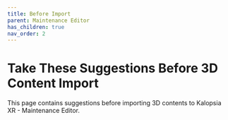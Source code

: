 ```yaml
---
title: Before Import
parent: Maintenance Editor
has_children: true
nav_order: 2
---
```


# **Take These Suggestions Before 3D Content Import**
This page contains suggestions before importing 3D contents to Kalopsia XR - Maintenance Editor.
